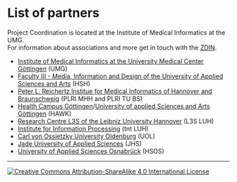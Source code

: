 # List of partners

Project Coordination is located at the Institute of Medical Informatics at the UMG.  
For information about associations and more get in touch with the [ZDIN](https://www.zdin.de/zukunftslabore/gesundheit).

- [Institute of Medical Informatics at the University Medical Center Göttingen](https://medizininformatik.umg.eu) (UMG)
- [Faculty III - Media, Information and Design of the University of Applied Sciences and Arts](https://f3.hs-hannover.de/en/about-us) (HSH)
- [Peter L. Reichertz Institue for Medical Informatics of Hannover and Braunschweig](https://www.plri.de) (PLRI MHH and PLRI TU BS)
- [Health Campus Göttingen](https://gesundheitscampus-goettingen.de)/[University of applied Sciences and Arts Göttingen](https://www.hawk.de/de) (HAWK)
- [Research Centre L3S of the Leibniz University Hannover](https://www.l3s.de/de) (L3S LUH)
- [Institute for Information Processing](https://www.tnt.uni-hannover.de) (tnt LUH)
- [Carl von Ossietzky University Oldenburg](https://uol.de) (UOL)
- [Jade University of Applied Sciences](https://www.jade-hs.de/en/) (JHS)
- [University of Applied Sciences Osnabrück](https://www.hs-osnabrueck.de) (HSOS)

---
[![Creative Commons Attribution-ShareAlike 4.0 International License](https://i.creativecommons.org/l/by-sa/4.0/88x31.png "Creative Commons Attribution-ShareAlike 4.0 International License")](http://creativecommons.org/licenses/by-sa/4.0/)